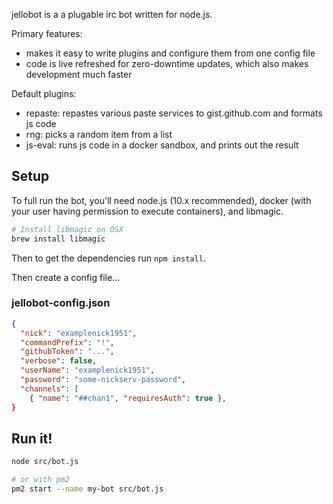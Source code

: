 jellobot is a a plugable irc bot written for node.js.

Primary features:

- makes it easy to write plugins and configure them from one config file
- code is live refreshed for zero-downtime updates, which also makes development much faster

Default plugins:

- repaste: repastes various paste services to gist.github.com and formats js code
- rng: picks a random item from a list
- js-eval: runs js code in a docker sandbox, and prints out the result

## Setup

To full run the bot, you'll need node.js (10.x recommended), docker (with your user having permission to execute containers), and libmagic.

```sh
# Install libmagic on OSX
brew install libmagic
```

Then to get the dependencies run `npm install`.

Then create a config file...

### jellobot-config.json

```json
{
  "nick": "examplenick1951",
  "commandPrefix": "!",
  "githubToken": "...",
  "verbose": false,
  "userName": "examplenick1951",
  "password": "some-nickserv-password",
  "channels": [
    { "name": "##chan1", "requiresAuth": true },
}
```

## Run it!

```sh
node src/bot.js

# or with pm2
pm2 start --name my-bot src/bot.js
```
